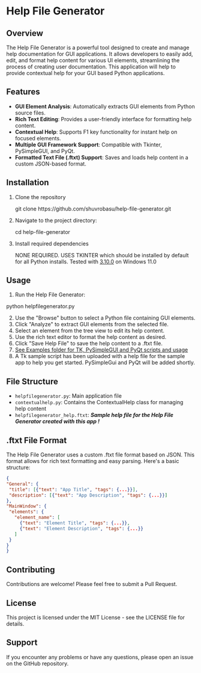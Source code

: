 # Help File Generator

## Overview

The Help File Generator is a powerful tool designed to create and manage help documentation for GUI applications. It allows developers to easily add, edit, and format help content for various UI elements, streamlining the process of creating user documentation. This application will help to provide contextual help for your GUI based Python applications.

## Features

- **GUI Element Analysis**: Automatically extracts GUI elements from Python source files.
- **Rich Text Editing**: Provides a user-friendly interface for formatting help content.
- **Contextual Help**: Supports F1 key functionality for instant help on focused elements.
- **Multiple GUI Framework Support**: Compatible with Tkinter, PySimpleGUI, and PyQt.
- **Formatted Text File (.ftxt) Support**: Saves and loads help content in a custom JSON-based format.

## Installation

1. Clone the repository
   <p>git clone https://github.com/shuvrobasu/help-file-generator.git

2.  Navigate to the project directory:
      <p>cd help-file-generator

3. Install required dependencies
   <p>NONE REQUIRED. USES TKINTER which should be installed by default for all Python installs. Tested with <ins>3.10.0</ins> on Windows 11.0

## Usage

1. Run the Help File Generator:

python helpfilegenerator.py

2. Use the "Browse" button to select a Python file containing GUI elements.
3. Click "Analyze" to extract GUI elements from the selected file.
4. Select an element from the tree view to edit its help content.
5. Use the rich text editor to format the help content as desired.
6. Click "Save Help File" to save the help content to a .ftxt file.
7. <ins>See Examples folder for TK, PySimpleGUI and PyQt scripts and usage</ins>
8. A Tk sample script has been uploaded with a help file for the sample app to help you get started. PySimpleGui and PyQt will be added shortly.

## File Structure

- `helpfilegenerator.py`: Main application file
- `contextualhelp.py`: Contains the ContextualHelp class for managing help content
- `helpfilegenerator_help.ftxt`: <i><b>Sample help file for the Help File Generator created with this app !</b></i>

## .ftxt File Format

The Help File Generator uses a custom .ftxt file format based on JSON. This format allows for rich text formatting and easy parsing. Here's a basic structure:

```json
{
"General": {
 "title": [{"text": "App Title", "tags": {...}}],
 "description": [{"text": "App Description", "tags": {...}}]
},
"MainWindow": {
 "elements": {
   "element_name": [
     {"text": "Element Title", "tags": {...}},
     {"text": "Element Description", "tags": {...}}
   ]
 }
}
}
````
## Contributing
Contributions are welcome! Please feel free to submit a Pull Request.

## License
This project is licensed under the MIT License - see the LICENSE file for details.

## Support
If you encounter any problems or have any questions, please open an issue on the GitHub repository.
